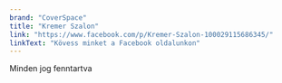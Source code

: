 ```yaml
---
brand: "CoverSpace"
title: "Kremer Szalon"
link: "https://www.facebook.com/p/Kremer-Szalon-100029115686345/"
linkText: "Kövess minket a Facebook oldalunkon"
---
```


Minden jog fenntartva
